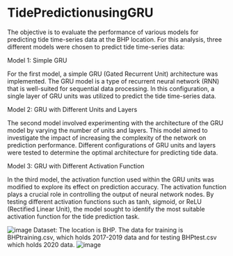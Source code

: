 # TidePredictionusingGRU
The objective is to evaluate the performance of various models for predicting tide time-series data at the BHP location. For this analysis, three different models were chosen to predict tide time-series data:

Model 1: Simple GRU

For the first model, a simple GRU (Gated Recurrent Unit) architecture was implemented. The GRU model is a type of recurrent neural network (RNN) that is well-suited for sequential data processing. In this configuration, a single layer of GRU units was utilized to predict the tide time-series data.

Model 2: GRU with Different Units and Layers

The second model involved experimenting with the architecture of the GRU model by varying the number of units and layers. This model aimed to investigate the impact of increasing the complexity of the network on prediction performance. Different configurations of GRU units and layers were tested to determine the optimal architecture for predicting tide data.

Model 3: GRU with Different Activation Function

In the third model, the activation function used within the GRU units was modified to explore its effect on prediction accuracy. The activation function plays a crucial role in controlling the output of neural network nodes. By testing different activation functions such as tanh, sigmoid, or ReLU (Rectified Linear Unit), the model sought to identify the most suitable activation function for the tide prediction task.

![image](https://github.com/dhrutijoshi11/TidePredictionusingGRU/assets/101862826/c97a9bc6-02f6-4825-8acd-bb1fe864643c)
Dataset:
The location is BHP.  The data for training is BHPtraining.csv, which holds 2017-2019 data and for testing BHPtest.csv which holds 2020 data.
![image](https://github.com/dhrutijoshi11/TidePredictionusingGRU/assets/101862826/9021b6ed-5f46-4b13-9e47-e1e7a0c55ec6)
